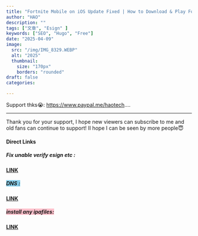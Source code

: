 ```yaml
---
title: "Fortnite Mobile on iOS Update Fixed | How to Download & Play Fortnite Outside EU on iPhone & iPad"
author: "HAO"
description: ""
tags: ["文章", "Esign" ]
keywords: ["SEO", "Hugo", "Free"]
date: "2025-04-09"
image:
  src: "/img/IMG_8329.WEBP"
  alt: "2025"
  thumbnail:
    size: "170px"
    borders: "rounded"
draft: false
categories:

---
```


Support thks😭: https://www.paypal.me/haotech....
<!--more-->

---

Thank you for your support, I hope new viewers can subscribe to me and old fans can continue to support!
II hope I can be seen by more people😇

#### **Direct Links**

##### **<font style="background:  "> Fix unable verify esign etc :</font>** 
**[ LINK ](https://jiun8631.pages.dev/post/fixverify-250318/)**

##### **<font style="background:  skyblue"> DNS :</font>** 
**[ LINK ]( https://jiun8631.pages.dev/post/esign-250404/)**

##### **<font style="background: pink"> install any ipafiles:</font>** 
**[ LINK ](https://wsfteam.xyz/)**